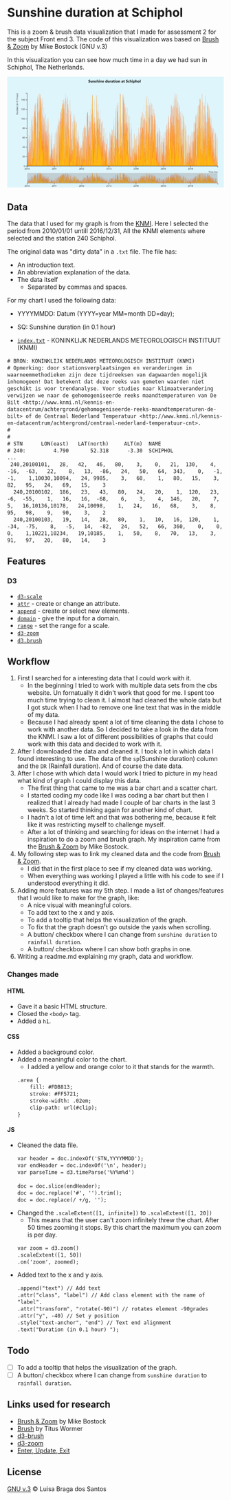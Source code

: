 # Sunshine duration at Schiphol
This is a zoom & brush data visualization that I made for assessment 2 for the subject Front end 3. The code of this visualization was based on [Brush & Zoom](https://bl.ocks.org/mbostock/34f08d5e11952a80609169b7917d4172) by Mike Bostock (GNU v.3)

In this visualization you can see how much time in a day we had sun in Schiphol, The Netherlands. 

![preview.png](preview.png)

## Data
The data that I used for my graph is from the [KNMI](http://projects.knmi.nl/klimatologie/daggegevens/selectie.cgi). Here I selected the period from 2010/01/01 untill 2016/12/31, All the KNMI elements where selected and the station 240 Schiphol. 

The original data was "dirty data" in a `.txt` file. The file has: 
* An introduction text.
* An abbreviation explanation of the data.
* The data itself
    - Separated by commas and spaces. 

For my chart I used the following data:
* YYYYMMDD: Datum (YYYY=year MM=month DD=day); 
* SQ:  Sunshine duration (in 0.1 hour) 


* [`index.txt`]() - KONINKLIJK NEDERLANDS METEOROLOGISCH INSTITUUT (KNMI)
```tsv
# BRON: KONINKLIJK NEDERLANDS METEOROLOGISCH INSTITUUT (KNMI)
# Opmerking: door stationsverplaatsingen en veranderingen in waarneemmethodieken zijn deze tijdreeksen van dagwaarden mogelijk inhomogeen! Dat betekent dat deze reeks van gemeten waarden niet geschikt is voor trendanalyse. Voor studies naar klimaatverandering verwijzen we naar de gehomogeniseerde reeks maandtemperaturen van De Bilt <http://www.knmi.nl/kennis-en-datacentrum/achtergrond/gehomogeniseerde-reeks-maandtemperaturen-de-bilt> of de Centraal Nederland Temperatuur <http://www.knmi.nl/kennis-en-datacentrum/achtergrond/centraal-nederland-temperatuur-cnt>.
# 
# 
# STN      LON(east)   LAT(north)     ALT(m)  NAME
# 240:         4.790       52.318      -3.30  SCHIPHOL
...
 240,20100101,   28,   42,   46,   80,    3,    0,   21,  130,    4,  -16,  -63,   22,    8,   13,  -86,   24,   50,   64,  343,    0,   -1,   -1,    1,10030,10094,   24, 9985,    3,   60,    1,   80,   15,    3,   82,   95,   24,   69,   15,    3
  240,20100102,  186,   23,   43,   80,   24,   20,    1,  120,   23,   -6,  -55,    1,   16,   16,  -68,    6,    3,    4,  146,   20,    7,    5,   16,10136,10178,   24,10098,    1,   24,   16,   68,    3,    8,   95,   98,    9,   90,    3,    2
  240,20100103,   19,   14,   28,   80,    1,   10,   16,  120,    1,  -34,  -75,    8,   -5,   14,  -82,   24,   52,   66,  360,    0,    0,    0,    1,10221,10234,   19,10185,    1,   50,    8,   70,   13,    3,   91,   97,   20,   80,   14,    3
```
## Features

### D3
* [`d3-scale`](https://github.com/d3/d3-scale#api-reference)
* [`attr`](https://github.com/d3/d3-selection/blob/master/README.md#selection_attr) - create or change an attribute.
* [`append`](https://github.com/d3/d3-selection/blob/master/README.md#selection_append) - create or select new elements.
* [`domain`](https://github.com/d3/d3-scale/blob/master/README.md#continuous_domain) - give the input for a domain.
* [`range`](https://github.com/d3/d3-scale/blob/master/README.md#continuous_range) - set the range for a scale.
* [`d3-zoom`](https://github.com/d3/d3-zoom)
* [`d3.brush`](https://github.com/d3/d3-brush)

## Workflow
1. First I searched for a interesting data that I could work with it.
    - In the beginning I tried to work with multiple data sets from the cbs website. Un fornatually it didn't work that good for me. I spent too much time trying to clean it. I almost had cleaned the whole data but I got stuck when I had to remove one line text that was in the middle of my data. 
    - Because I had already spent a lot of time cleaning the data I chose to work with another data. So I decided to take a look in the data from the KNMI. I saw a lot of different possibilities of graphs that could work with this data and decided to work with it. 
2. After I downloaded the data and cleaned it. I took a lot in which data I found interesting to use. The data of the `sp`(Sunshine duration) column and the `DR` (Rainfall duration). And of course the date data. 
3. After I chose with which data I would work I tried to picture in my head what kind of graph I could display this data. 
    - The first thing that came to me was a bar chart and a scatter chart. 
    - I started coding my code like I was coding a bar chart but then I realized that I already had made I couple of bar charts in the last 3 weeks. So started thinking again for another kind of chart. 
    - I hadn't a lot of time left and that was bothering me, because it felt like it was restricting myself to challenge myself. 
    - After a lot of thinking and searching for ideas on the internet I had a inspiration to do a zoom and brush graph. My inspiration came from the [Brush & Zoom](https://bl.ocks.org/mbostock/34f08d5e11952a80609169b7917d4172) by Mike Bostock.
4. My following step was to link my cleaned data and the code from [Brush & Zoom](https://bl.ocks.org/mbostock/34f08d5e11952a80609169b7917d4172).
    - I did that in the first place to see if my cleaned data was working. 
    - When everything was working I played a little with his code to see if I understood everything it did.
5. Adding more features was my 5th step. I made a list of changes/features that I would like to make for the graph, like:
    - A nice visual with meaningful colors.
    - To add text to the x and y axis.
    - To add a tooltip that helps the visualization of the graph. 
    - To fix that the graph doesn't go outside the yaxis when scrolling. 
    - A button/ checkbox where I can change from `sunshine duration` to `rainfall duration`. 
    - A button/ checkbox where I can show both graphs in one. 
6. Writing a readme.md explaining my graph, data and workflow.  

### Changes made
#### HTML
* Gave it a basic HTML structure.
* Closed the `<body>` tag.
* Added a `h1`.

#### CSS
* Added a background color.
* Added a meaningful color to the chart.
    - I added a yellow and orange color to it that stands for the warmth. 
    ```
    .area {
        fill: #FDB813;
        stroke: #FF5721;
        stroke-width: .02em;
        clip-path: url(#clip);
    }
    ```

#### JS
* Cleaned the data file. 
    ```
    var header = doc.indexOf('STN,YYYYMMDD');
    var endHeader = doc.indexOf('\n', header);
    var parseTime = d3.timeParse('%Y%m%d')

    doc = doc.slice(endHeader);
    doc = doc.replace('#', '').trim();
    doc = doc.replace(/ +/g, '');
    ```
* Changed the `.scaleExtent([1, infinite])` to `.scaleExtent([1, 20])`
    - This means that the user can't zoom infinitely threw the chart. After 50 times zooming it stops. By this chart the maximum you can zoom is per day. 
    ```
    var zoom = d3.zoom()
    .scaleExtent([1, 50])
    .on('zoom', zoomed);
    ```
* Added text to the x and y axis.
    ```
    .append("text") // Add text 
    .attr("class", "label") // Add class element with the name of "label".
    .attr("transform", "rotate(-90)") // rotates element -90grades
    .attr("y", -40) // Set y position
    .style("text-anchor", "end") // Text end alignment
    .text("Duration (in 0.1 hour) ");
    ```

## Todo
- [ ] To add a tooltip that helps the visualization of the graph. 
- [ ] A button/ checkbox where I can change from `sunshine duration` to `rainfall duration`. 

## Links used for research
* [Brush & Zoom](https://bl.ocks.org/mbostock/34f08d5e11952a80609169b7917d4172) by Mike Bostock
* [Brush](https://cmda-fe3.github.io/course-17-18/class-4/brush/) by Titus Wormer
* [d3-brush](https://github.com/d3/d3-brush)
* [d3-zoom](https://github.com/d3/d3-zoom)
* [Enter, Update, Exit](https://medium.com/@c_behrens/enter-update-exit-6cafc6014c36)

## License
[GNU v.3](https://opensource.org/licenses/GPL-3.0) © Luisa Braga dos Santos
